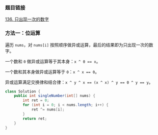 ### 题目链接
[136. 只出现一次的数字](https://leetcode.cn/problems/single-number)

### 方法一：位运算
遍历 `nums`，对 `nums[i]` 按照顺序做异或运算，最后的结果即为只出现一次的数字。

一个数和 `0` 做异或运算等于其本身：`x ^ 0 == x`。

一个数和其本身做异或运算等于 `0`：`x ^ x == 0`。

异或运算满足交换律和结合律：`x ^ y ^ x == (x ^ x) ^ y == 0 ^ y == y`。

```Java
class Solution {
    public int singleNumber(int[] nums) {
        int ret = 0;
        for (int i = 0; i < nums.length; i++) {
            ret ^= nums[i];
        }
        return ret;
    }
}
```